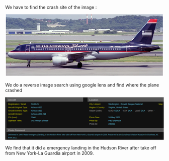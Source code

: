 
We have to find the crash site of the image : 

![Image of Airplane](../Images/Untitled.png)

We do a reverse image search using google lens and find where  the plane crashed

![Image of Airplane History Report](../Images/Pasted%20image%2020240814174658.png)

We find that it did a emergency landing in the Hudson River after take off from New York-La Guardia airport in 2009.
